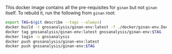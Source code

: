 This docker image contains all the pre-requisites for `ginan` but not `ginan` itself.
To rebuild it, run the following from `ginan` root:

```bash
export TAG=$(git describe --tags --always)
docker build -t gnssanalysis/ginan-env:latest -f ./docker/ginan-env.Dockerfile .
docker tag gnssanalysis/ginan-env:latest gnssanalysis/ginan-env:$TAG
docker login -u gnssanalysis
docker push gnssanalysis/ginan-env:latest
docker push gnssanalysis/ginan-env:$TAG
```
